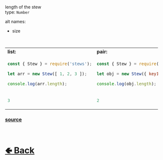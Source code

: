 length of the stew<br>
type: `Number`<br>

alt names:
- size

<br>

<table>
<tr>
<td> <b>list:</b> </td> <td> <b>pair:</b> </td>
</tr>
<tr>
<td>

```js
const { Stew } = require('stews');

let arr = new Stew([ 1, 2, 3 ]);

console.log(arr.length);
```

</td>
<td>

```js
const { Stew } = require('stews');

let obj = new Stew({ key1: "val1", key2: "val2" });

console.log(obj.length);
```

</td>
<tr>
<td>

```js
3
```

</td>
<td>

```js
2
```

</td>
</table>

### [source](https://github.com/shysolocup/stews/blob/main/src/Stew/properties/length.js)

<br> <h1> [🢀 Back](https://github.com/shysolocup/stews/wiki/Stew-properties) </h1>
